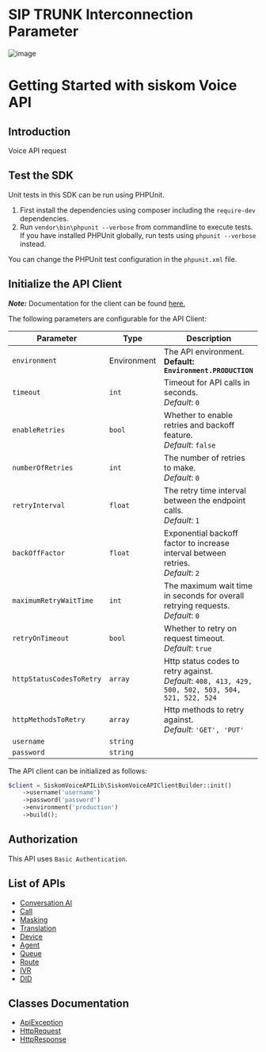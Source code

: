 # SIP TRUNK Interconnection Parameter 
![image](https://user-images.githubusercontent.com/116668420/197835685-7cbeb61b-7b35-4a19-b1a1-9d095576a0f0.png)

# Getting Started with siskom Voice API

## Introduction

Voice API request
 

## Test the SDK

Unit tests in this SDK can be run using PHPUnit.

1. First install the dependencies using composer including the `require-dev` dependencies.
2. Run `vendor\bin\phpunit --verbose` from commandline to execute tests. If you have installed PHPUnit globally, run tests using `phpunit --verbose` instead.

You can change the PHPUnit test configuration in the `phpunit.xml` file.

## Initialize the API Client

**_Note:_** Documentation for the client can be found [here.](doc/client.md)

The following parameters are configurable for the API Client:

| Parameter | Type | Description |
|  --- | --- | --- |
| `environment` | Environment | The API environment. <br> **Default: `Environment.PRODUCTION`** |
| `timeout` | `int` | Timeout for API calls in seconds.<br>*Default*: `0` |
| `enableRetries` | `bool` | Whether to enable retries and backoff feature.<br>*Default*: `false` |
| `numberOfRetries` | `int` | The number of retries to make.<br>*Default*: `0` |
| `retryInterval` | `float` | The retry time interval between the endpoint calls.<br>*Default*: `1` |
| `backOffFactor` | `float` | Exponential backoff factor to increase interval between retries.<br>*Default*: `2` |
| `maximumRetryWaitTime` | `int` | The maximum wait time in seconds for overall retrying requests.<br>*Default*: `0` |
| `retryOnTimeout` | `bool` | Whether to retry on request timeout.<br>*Default*: `true` |
| `httpStatusCodesToRetry` | `array` | Http status codes to retry against.<br>*Default*: `408, 413, 429, 500, 502, 503, 504, 521, 522, 524` |
| `httpMethodsToRetry` | `array` | Http methods to retry against.<br>*Default*: `'GET', 'PUT'` |
| `username` | `string` |  |
| `password` | `string` |  |

The API client can be initialized as follows:

```php
$client = SiskomVoiceAPILib\SiskomVoiceAPIClientBuilder::init()
    ->username('username')
    ->password('password')
    ->environment('production')
    ->build();
```

## Authorization

This API uses `Basic Authentication`.

## List of APIs

* [Conversation AI](doc/controllers/conversation-ai.md)
* [Call](doc/controllers/call.md)
* [Masking](doc/controllers/masking.md)
* [Translation](doc/controllers/translation.md)
* [Device](doc/controllers/device.md)
* [Agent](doc/controllers/agent.md)
* [Queue](doc/controllers/queue.md)
* [Route](doc/controllers/route.md)
* [IVR](doc/controllers/ivr.md)
* [DID](doc/controllers/did.md)

## Classes Documentation

* [ApiException](doc/api-exception.md)
* [HttpRequest](doc/http-request.md)
* [HttpResponse](doc/http-response.md)

